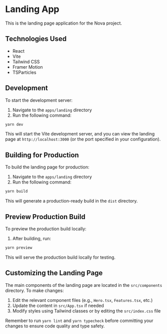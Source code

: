 # Landing App

This is the landing page application for the Nova project.

## Technologies Used

- React
- Vite
- Tailwind CSS
- Framer Motion
- TSParticles

## Development

To start the development server:

1. Navigate to the `apps/landing` directory
2. Run the following command:

```bash
yarn dev
```

This will start the Vite development server, and you can view the landing page at `http://localhost:3000` (or the port specified in your configuration).

## Building for Production

To build the landing page for production:

1. Navigate to the `apps/landing` directory
2. Run the following command:

```bash
yarn build
```

This will generate a production-ready build in the `dist` directory.

## Preview Production Build

To preview the production build locally:

1. After building, run:

```bash
yarn preview
```

This will serve the production build locally for testing.

## Customizing the Landing Page

The main components of the landing page are located in the `src/components` directory. To make changes:

1. Edit the relevant component files (e.g., `Hero.tsx`, `Features.tsx`, etc.)
2. Update the content in `src/App.tsx` if needed
3. Modify styles using Tailwind classes or by editing the `src/index.css` file

Remember to run `yarn lint` and `yarn typecheck` before committing your changes to ensure code quality and type safety.